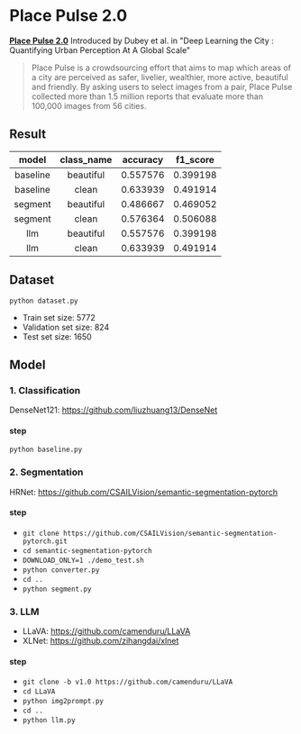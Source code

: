 # Place Pulse 2.0
**[Place Pulse 2.0](https://paperswithcode.com/dataset/place-pulse-2-0)** Introduced by Dubey et al. in "Deep Learning the City : Quantifying Urban Perception At A Global Scale"

> Place Pulse is a crowdsourcing effort that aims to map which areas of a city are perceived as safer, livelier, wealthier, more active, beautiful and friendly. By asking users to select images from a pair, Place Pulse collected more than 1.5 million reports that evaluate more than 100,000 images from 56 cities.

## Result
|  model   | class_name | accuracy | f1_score |
|:--------:|:----------:|:--------:|:--------:|
| baseline | beautiful  | 0.557576 | 0.399198 |
| baseline |   clean    | 0.633939 | 0.491914 |
| segment  | beautiful  | 0.486667 | 0.469052 |
| segment  |   clean    | 0.576364 | 0.506088 |
|   llm    | beautiful  | 0.557576 | 0.399198 |
|   llm    |   clean    | 0.633939 | 0.491914 |

## Dataset
```python dataset.py```

- Train set size: 5772
- Validation set size: 824
- Test set size: 1650

## Model
### 1. Classification
DenseNet121: https://github.com/liuzhuang13/DenseNet

#### step
```python baseline.py```

### 2. Segmentation
HRNet: https://github.com/CSAILVision/semantic-segmentation-pytorch

#### step
- ```git clone https://github.com/CSAILVision/semantic-segmentation-pytorch.git```
- ```cd semantic-segmentation-pytorch```
- ```DOWNLOAD_ONLY=1 ./demo_test.sh```
- ```python converter.py```
- ```cd ..```
- ```python segment.py```

### 3. LLM
- LLaVA: https://github.com/camenduru/LLaVA
- XLNet: https://github.com/zihangdai/xlnet

#### step
- ```git clone -b v1.0 https://github.com/camenduru/LLaVA```
- ```cd LLaVA```
- ```python img2prompt.py```
- ```cd ..```
- ```python llm.py```
